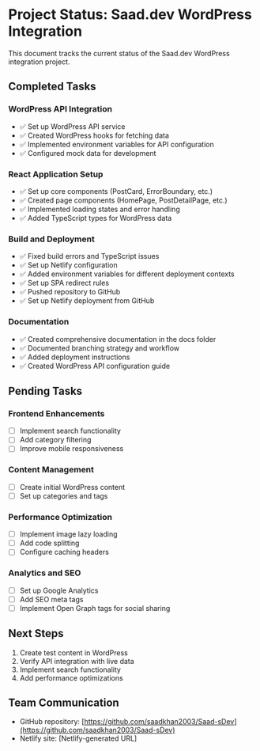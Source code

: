 # Project Status: Saad.dev WordPress Integration

This document tracks the current status of the Saad.dev WordPress integration project.

## Completed Tasks

### WordPress API Integration
- ✅ Set up WordPress API service
- ✅ Created WordPress hooks for fetching data
- ✅ Implemented environment variables for API configuration
- ✅ Configured mock data for development

### React Application Setup
- ✅ Set up core components (PostCard, ErrorBoundary, etc.)
- ✅ Created page components (HomePage, PostDetailPage, etc.)
- ✅ Implemented loading states and error handling
- ✅ Added TypeScript types for WordPress data

### Build and Deployment
- ✅ Fixed build errors and TypeScript issues
- ✅ Set up Netlify configuration
- ✅ Added environment variables for different deployment contexts
- ✅ Set up SPA redirect rules
- ✅ Pushed repository to GitHub
- ✅ Set up Netlify deployment from GitHub

### Documentation
- ✅ Created comprehensive documentation in the docs folder
- ✅ Documented branching strategy and workflow
- ✅ Added deployment instructions
- ✅ Created WordPress API configuration guide

## Pending Tasks

### Frontend Enhancements
- [ ] Implement search functionality
- [ ] Add category filtering
- [ ] Improve mobile responsiveness

### Content Management
- [ ] Create initial WordPress content
- [ ] Set up categories and tags

### Performance Optimization
- [ ] Implement image lazy loading
- [ ] Add code splitting
- [ ] Configure caching headers

### Analytics and SEO
- [ ] Set up Google Analytics
- [ ] Add SEO meta tags
- [ ] Implement Open Graph tags for social sharing

## Next Steps

1. Create test content in WordPress
2. Verify API integration with live data
3. Implement search functionality
4. Add performance optimizations

## Team Communication

- GitHub repository: [https://github.com/saadkhan2003/Saad-sDev](https://github.com/saadkhan2003/Saad-sDev)
- Netlify site: [Netlify-generated URL]
